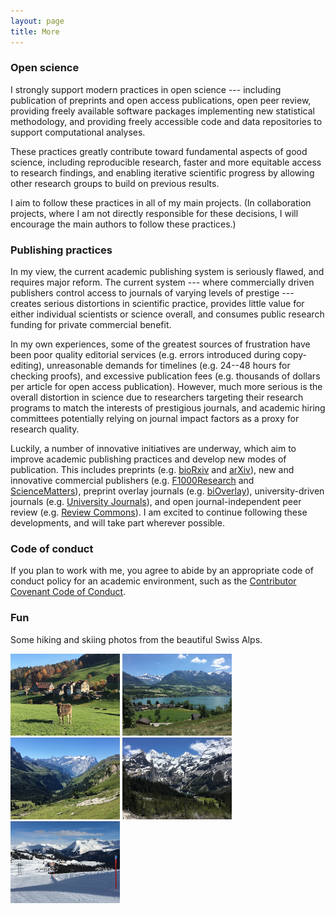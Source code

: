 ```yaml
---
layout: page
title: More
---
```



### Open science

I strongly support modern practices in open science --- including publication of preprints and open access publications, open peer review, providing freely available software packages implementing new statistical methodology, and providing freely accessible code and data repositories to support computational analyses.

These practices greatly contribute toward fundamental aspects of good science, including reproducible research, faster and more equitable access to research findings, and enabling iterative scientific progress by allowing other research groups to build on previous results.

I aim to follow these practices in all of my main projects. (In collaboration projects, where I am not directly responsible for these decisions, I will encourage the main authors to follow these practices.)



### Publishing practices

In my view, the current academic publishing system is seriously flawed, and requires major reform. The current system --- where commercially driven publishers control access to journals of varying levels of prestige --- creates serious distortions in scientific practice, provides little value for either individual scientists or science overall, and consumes public research funding for private commercial benefit.

In my own experiences, some of the greatest sources of frustration have been poor quality editorial services (e.g. errors introduced during copy-editing), unreasonable demands for timelines (e.g. 24--48 hours for checking proofs), and excessive publication fees (e.g. thousands of dollars per article for open access publication). However, much more serious is the overall distortion in science due to researchers targeting their research programs to match the interests of prestigious journals, and academic hiring committees potentially relying on journal impact factors as a proxy for research quality.

Luckily, a number of innovative initiatives are underway, which aim to improve academic publishing practices and develop new modes of publication. This includes preprints (e.g. [bioRxiv](https://www.biorxiv.org/) and [arXiv](https://arxiv.org/)), new and innovative commercial publishers (e.g. [F1000Research](https://f1000research.com/) and [ScienceMatters](https://www.sciencematters.io/)), preprint overlay journals (e.g. [biOverlay](https://www.bioverlay.org/)), university-driven journals (e.g. [University Journals](https://universityjournals.eu/)), and open journal-independent peer review (e.g. [Review Commons](https://www.reviewcommons.org/)). I am excited to continue following these developments, and will take part wherever possible.



### Code of conduct

If you plan to work with me, you agree to abide by an appropriate code of conduct policy for an academic environment, such as the [Contributor Covenant Code of Conduct](https://www.contributor-covenant.org/version/2/0/code_of_conduct).



### Fun

Some hiking and skiing photos from the beautiful Swiss Alps.

<img src="../images/swiss_alps/IMG_7426.JPG" alt="Swiss Alps" width="175">
<img src="../images/swiss_alps/IMG_8335.JPG" alt="Swiss Alps" width="175">
<img src="../images/swiss_alps/IMG_8934.JPG" alt="Swiss Alps" width="175">
<img src="../images/swiss_alps/IMG_8389.JPG" alt="Swiss Alps" width="175">
<img src="../images/swiss_alps/IMG_7876.JPG" alt="Swiss Alps" width="175">


